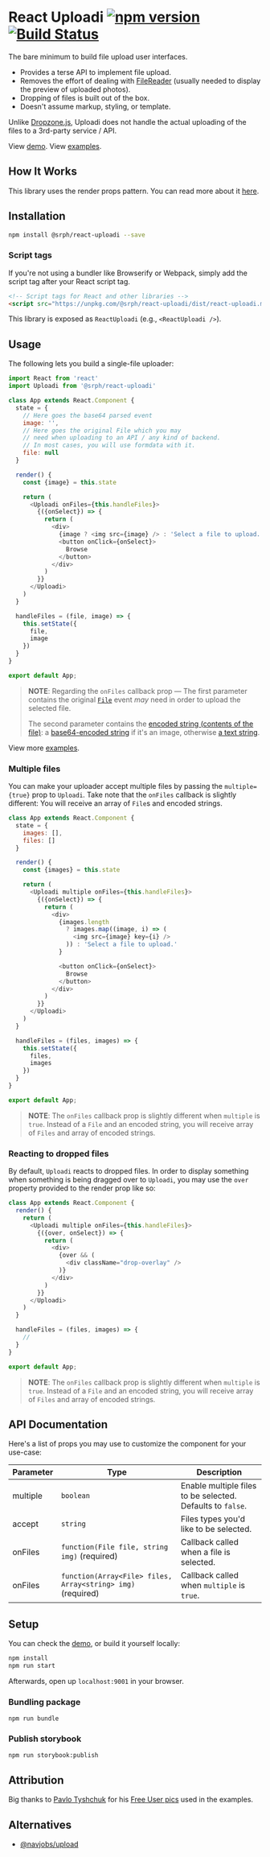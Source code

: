 # React Uploadi [![npm version](https://img.shields.io/npm/v/@srph/react-uploadi.svg?style=flat-square)](https://npmjs.com/packages/@srph/react-uploadi) [![Build Status](https://img.shields.io/travis/srph/react-uploadi.svg?style=flat-square)](https://travis-ci.org/srph/react-uploadi?branch=master)
The bare minimum to build file upload user interfaces.

- Provides a terse API to implement file upload.
- Removes the effort of dealing with [FileReader](https://developer.mozilla.org/en-US/docs/Web/API/FileReader) (usually needed to display the preview of uploaded photos).
- Dropping of files is built out of the box.
- Doesn't assume markup, styling, or template.

Unlike [Dropzone.js](http://www.dropzonejs.com/), Uploadi does not handle the actual uploading of the files to a 3rd-party service / API.

View [demo](https://react-uploadi.kierb.com/). View [examples](storybook/uploadi.js).

## How It Works
This library uses the render props pattern. You can read more about it [here](https://cdb.reacttraining.com/use-a-render-prop-50de598f11ce).

## Installation
```bash
npm install @srph/react-uploadi --save
```

### Script tags
If you're not using a bundler like Browserify or Webpack, simply add the script tag after your React script tag.

```html
<!-- Script tags for React and other libraries -->
<script src="https://unpkg.com/@srph/react-uploadi/dist/react-uploadi.min.js"></script>
```

This library is exposed as `ReactUploadi` (e.g., `<ReactUploadi />`).

## Usage
The following lets you build a single-file uploader:

```js
import React from 'react'
import Uploadi from '@srph/react-uploadi'

class App extends React.Component {
  state = {
    // Here goes the base64 parsed event
    image: '',
    // Here goes the original File which you may
    // need when uploading to an API / any kind of backend.
    // In most cases, you will use formdata with it.
    file: null
  }

  render() {
    const {image} = this.state

    return (
      <Uploadi onFiles={this.handleFiles}>
        {({onSelect}) => {
          return (
            <div>
              {image ? <img src={image} /> : 'Select a file to upload.'}
              <button onClick={onSelect}>
                Browse
              </button>
            </div>
          )
        }}
      </Uploadi>
    )
  }

  handleFiles = (file, image) => {
    this.setState({
      file,
      image
    })
  }
}

export default App;
```

> **NOTE**: Regarding the `onFiles` callback prop &mdash; The first parameter contains the original [`File`](https://developer.mozilla.org/en-US/docs/Web/API/File) event _may_ need in order to upload the selected file.
>
> The second parameter contains the [encoded string (contents of the file)](https://developer.mozilla.org/en-US/docs/Web/API/FileReader/result): a [base64-encoded string](https://developer.mozilla.org/en-US/docs/Web/API/FileReader/readAsDataURL) if it's an image, otherwise [a text string](https://developer.mozilla.org/en-US/docs/Web/API/FileReader/readAsText).

View more [examples](storybook/uploadi.js).

### Multiple files
You can make your uploader accept multiple files by passing the `multiple={true}` prop to `Uploadi`. Take note that the `onFiles` callback is slightly different: You will receive an array of `File`s and encoded strings.

```js
class App extends React.Component {
  state = {
    images: [],
    files: []
  }

  render() {
    const {images} = this.state

    return (
      <Uploadi multiple onFiles={this.handleFiles}>
        {({onSelect}) => {
          return (
            <div>
              {images.length
                ? images.map((image, i) => (
                  <img src={image} key={i} />
                )) : 'Select a file to upload.'
              }

              <button onClick={onSelect}>
                Browse
              </button>
            </div>
          )
        }}
      </Uploadi>
    )
  }

  handleFiles = (files, images) => {
    this.setState({
      files,
      images
    })
  }
}

export default App;
```

> **NOTE**: The `onFiles` callback prop is slightly different when `multiple` is `true`. Instead of a `File` and an encoded string, you will receive array of `Files` and array of encoded strings.

### Reacting to dropped files
By default, `Uploadi` reacts to dropped files. In order to display something when something is being dragged over to `Uploadi`, you may use the `over` property provided to the render prop like so:

```js
class App extends React.Component {
  render() {
    return (
      <Uploadi multiple onFiles={this.handleFiles}>
        {({over, onSelect}) => {
          return (
            <div>
              {over && (
                <div className="drop-overlay" />
              )}
            </div>
          )
        }}
      </Uploadi>
    )
  }

  handleFiles = (files, images) => {
    //
  }
}

export default App;
```

> **NOTE**: The `onFiles` callback prop is slightly different when `multiple` is `true`. Instead of a `File` and an encoded string, you will receive array of `Files` and array of encoded strings.

## API Documentation
Here's a list of props you may use to customize the component for your use-case:

| Parameter  | Type | Description |
| ----- | ---- | ----------- |
| multiple | `boolean` | Enable multiple files to be selected. Defaults to `false`. |
| accept | `string` | Files types you'd like to be selected. |
| onFiles | `function(File file, string img)` (required) | Callback called when a file is selected. |
| onFiles | `function(Array<File> files, Array<string> img)` (required) | Callback called when `multiple` is `true`. |

## Setup
You can check the [demo](https://react-uploadi.kierb.com/), or build it yourself locally:

```bash
npm install
npm run start
```

Afterwards, open up `localhost:9001` in your browser.

### Bundling package
```
npm run bundle
```

### Publish storybook
```
npm run storybook:publish
```

## Attribution
Big thanks to [Pavlo Tyshchuk](https://dribbble.com/pavlotyschuk) for his [Free User pics](https://dribbble.com/shots/1938508-Free-User-pics) used in the examples.

## Alternatives
- [@navjobs/upload](https://github.com/navjobs/upload)
